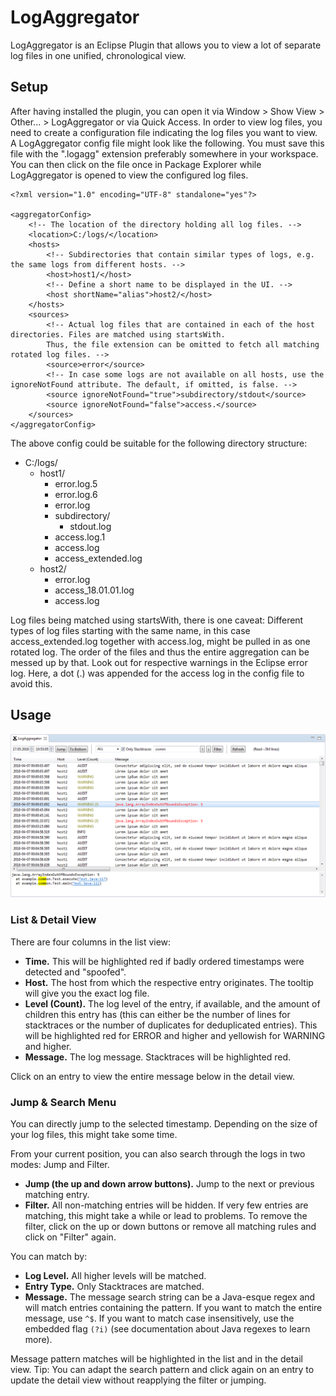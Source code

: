 # LogAggregator

LogAggregator is an Eclipse Plugin that allows you to view a lot of separate log files in one unified, chronological view.

## Setup

After having installed the plugin, you can open it via Window > Show View > Other... > LogAggregator or via Quick Access. In order to view log files, you need to create a configuration file indicating the log files you want to view. A LogAggregator config file might look like the following. You must save this file with the ".logagg" extension preferably somewhere in your workspace. You can then click on the file once in Package Explorer while LogAggregator is opened to view the configured log files.
```
<?xml version="1.0" encoding="UTF-8" standalone="yes"?>

<aggregatorConfig>
	<!-- The location of the directory holding all log files. -->
	<location>C:/logs/</location>
	<hosts>
		<!-- Subdirectories that contain similar types of logs, e.g. the same logs from different hosts. -->
		<host>host1/</host>
		<!-- Define a short name to be displayed in the UI. -->
		<host shortName="alias">host2/</host>
	</hosts>
	<sources>
		<!-- Actual log files that are contained in each of the host directories. Files are matched using startsWith.
		Thus, the file extension can be omitted to fetch all matching rotated log files. -->
		<source>error</source>
		<!-- In case some logs are not available on all hosts, use the ignoreNotFound attribute. The default, if omitted, is false. -->
		<source ignoreNotFound="true">subdirectory/stdout</source>
		<source ignoreNotFound="false">access.</source>
	</sources>
</aggregatorConfig>

```
The above config could be suitable for the following directory structure:

* C:/logs/
	* host1/
		* error.log.5
		* error.log.6
		* error.log
		* subdirectory/
			* stdout.log
		* access.log.1
		* access.log
		* access_extended.log
	* host2/
		* error.log
		* access_18.01.01.log
		* access.log

Log files being matched using startsWith, there is one caveat: Different types of log files starting with the same name, in this case access_extended.log together with access.log, might be pulled in as one rotated log. The order of the files and thus the entire aggregation can be messed up by that. Look out for respective warnings in the Eclipse error log. Here, a dot (.) was appended for the access log in the config file to avoid this.

## Usage
![Screenshot](screenshot.png "Screenshot")

### List & Detail View
There are four columns in the list view:

* __Time.__ This will be highlighted red if badly ordered timestamps were detected and "spoofed".
* __Host.__ The host from which the respective entry originates. The tooltip will give you the exact log file.
* __Level (Count).__ The log level of the entry, if available, and the amount of children this entry has (this can either be the number of lines for stacktraces or the number of duplicates for deduplicated entries). This will be highlighted red for ERROR and higher and yellowish for WARNING and higher.
* __Message.__ The log message. Stacktraces will be highlighted red.

Click on an entry to view the entire message below in the detail view.

### Jump & Search Menu
You can directly jump to the selected timestamp. Depending on the size of your log files, this might take some time.

From your current position, you can also search through the logs in two modes: Jump and Filter.

* __Jump (the up and down arrow buttons).__ Jump to the next or previous matching entry.
* __Filter.__ All non-matching entries will be hidden. If very few entries are matching, this might take a while or lead to problems. To remove the filter, click on the up or down buttons or remove all matching rules and click on "Filter" again.

You can match by:

* __Log Level.__ All higher levels will be matched.
* __Entry Type.__ Only Stacktraces are matched.
* __Message.__ The message search string can be a Java-esque regex and will match entries containing the pattern. If you want to match the entire message, use `^$`. If you want to match case insensitively, use the embedded flag `(?i)` (see documentation about Java regexes to learn more).

Message pattern matches will be highlighted in the list and in the detail view. Tip: You can adapt the search pattern and click again on an entry to update the detail view without reapplying the filter or jumping.

